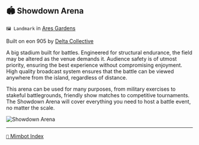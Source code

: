 ## 🏟️ Showdown Arena

`🖼️ Landmark` in [Ares Gardens](<https://zeithalt.github.io/r/ares_gardens.html>)

Built on eon 905 by [Delta Collective](<https://zeithalt.github.io/r/delta_collective.html>)

A big stadium built for battles. Engineered for structural endurance, the field may be altered as the venue demands it. Audience safety is of utmost priority, ensuring the best experience without compromising enjoyment. High quality broadcast system ensures that the battle can be viewed anywhere from the island, regardless of distance.

This arena can be used for many purposes, from military exercises to stakeful battlegrounds, friendly show matches to competitive tournaments. The Showdown Arena will cover everything you need to host a battle event, no matter the scale.

![Showdown Arena](https://zeithalt.github.io/r/i/showdown_arena.png)

-----
[`📑` Mimbot Index](<https://zeithalt.github.io/r/#dde0>)
<!---
keywords:  
aliases: 
-->